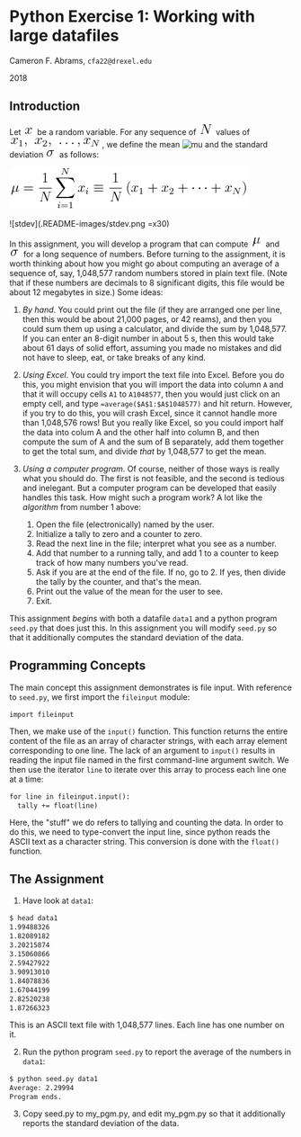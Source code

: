 # Python Exercise 1:  Working with large datafiles

Cameron F. Abrams, `cfa22@drexel.edu`

2018

## Introduction

Let ![x](.README-images/x.png) be a random variable.  For any sequence
of ![N](.README-images/N.png) values of ![xseq](.README-images/xseq.png), 
we define the mean ![mu](./README-images/mu.png) and the standard deviation 
![sigma](.README-images/sigma.png) as follows:

![mean](.README-images/mean.png)
 
![stdev](.README-images/stdev.png =x30)

In this assignment, you will develop a program that can compute 
![mu](.README-images/mu.png) and ![sigma](.README-images/sigma.png)
for a long sequence of numbers.  Before turning to the assignment,
it is worth thinking about how you might go about computing an average
of a sequence of, say, 1,048,577 random numbers stored in plain text file.
(Note that if these numbers are decimals to 8 significant digits, this file
would be about 12 megabytes in size.)  Some ideas:

1. _By hand_.  You could print out the file (if they are arranged one per line, then this would be about 21,000 pages, or 42 reams), and
then you could sum them up using a calculator, and divide the sum by 1,048,577.  If 
you can enter an 8-digit number in about 5 s, then this would take about 61 days
of solid effort, assuming you made no mistakes and did not have to sleep, eat, or take breaks of any kind.

2. _Using Excel_.  You could try import the text file into Excel.  Before you do this, you might envision
that you will import the data into column `A` and that it will occupy cells 
`A1` to `A1048577`, then you would just click on an empty cell, and type
`=average($A$1:$A$1048577)` and hit return.  However, if you try to do this, you will crash Excel, since
it cannot handle more than 1,048,576 rows!  But you really like Excel, so you could import half
the data into colum A and the other half into column B, and then compute the sum of A and the sum of B
separately, add them together to get the total sum, and divide _that_ by 1,048,577 to get the mean.

3. _Using a computer program_.  Of course, neither of those ways is really what you should do. The first is
not feasible, and the second is tedious and inelegant.  But a computer program can be developed that easily 
handles this task.  How might such a program work?  A lot like the _algorithm_ from number 1 above:

   1.  Open the file (electronically) named by the user.
   2.  Initialize a tally to zero and a counter to zero.
   3.  Read the next line in the file; interpret what you see as a number.
   4.  Add that number to a running tally, and add 1 to a counter to keep track of how many numbers you've read.
   5.  Ask if you are at the end of the file.  If no, go to 2.  If yes, then divide the tally by the counter, and that's the mean.
   6.  Print out the value of the mean for the user to see.
   7.  Exit.

This assignment _begins_ with both a datafile `data1` and a python program `seed.py` that does just this.  In this assignment
you will modify `seed.py` so that it additionally computes the standard deviation of the data.

## Programming Concepts

The main concept this assignment demonstrates is file input.  With reference to `seed.py`, we first import the `fileinput` module:
```
import fileinput
```

Then, we make use of the `input()` function.  This function returns the entire content of the file as an array of character strings, with each
array element corresponding to one line.  The lack of an argument to `input()`
results in reading the input file named in the first command-line argument switch.  We then use the iterator `line` to iterate over this array
to process each line one at a time:
```
for line in fileinput.input():
  tally += float(line)
```

Here, the "stuff" we do refers to tallying and counting the data.  In order to do this, we need to type-convert the input line, since python
reads the ASCII text as a character string.  This conversion is done with the `float()` function. 

## The Assignment

1. Have look at `data1`:
```
$ head data1
1.99488326
1.82089182
3.20215874
3.15060866
2.59427922
3.90913010
1.84078836
1.67044199
2.82520238
1.87266323
```
This is an ASCII text file with 1,048,577 lines.
Each line has one number on it.

2. Run the python program `seed.py` to report the average of the numbers in `data1`:
```
$ python seed.py data1
Average: 2.29994
Program ends.
```

3. Copy seed.py to my_pgm.py, and edit my_pgm.py 
so that it additionally reports the standard deviation 
of the data.

